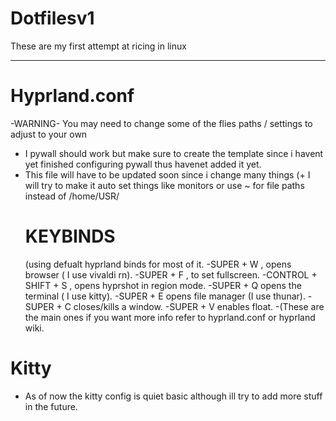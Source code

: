 # Dotfilesv1
These are my first attempt at ricing in linux 

--------------------------------------------------------------
#  Hyprland.conf
  -WARNING-
  You may need to change some of the flies paths / settings to adjust to your own
  - I pywall should work but make sure to create the template since i havent yet finished configuring pywall thus havenet added it      yet.
  - This file will have to be updated soon since i change many things (+ I will try to make it auto set things like monitors or use ~ for file paths instead of /home/USR/
    # KEYBINDS
    (using defualt hyprland binds for most of it.
    -SUPER + W , opens browser ( I use vivaldi rn).
    -SUPER + F , to set fullscreen.
    -CONTROL + SHIFT + S , opens hyprshot in region mode.
    -SUPER + Q opens the terminal ( I use kitty).
    -SUPER + E opens file manager (I use thunar).
    -SUPER + C closes/kills a window.
    -SUPER + V enables float.
    -(These are the main ones if you want more info refer to hyprland.conf or hyprland wiki.
    
# Kitty
 - As of now the kitty config is quiet basic although ill try to add more stuff in the future.
